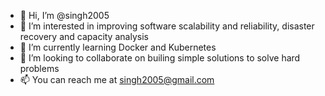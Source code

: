 - 👋 Hi, I’m @singh2005
- 👀 I’m interested in improving software scalability and reliability, disaster recovery and capacity analysis
- 🌱 I’m currently learning Docker and Kubernetes
- 💞️ I’m looking to collaborate on builing simple solutions to solve hard problems
- 📫 You can reach me at singh2005@gmail.com

<!---
singh2005/singh2005 is a ✨ special ✨ repository because its `README.md` (this file) appears on your GitHub profile.
You can click the Preview link to take a look at your changes.
--->
